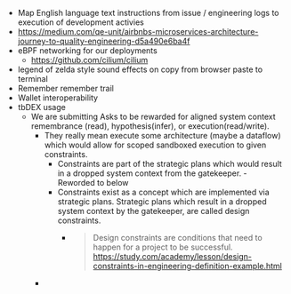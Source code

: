 - Map English language text instructions from issue / engineering logs to execution of development activies
- https://medium.com/qe-unit/airbnbs-microservices-architecture-journey-to-quality-engineering-d5a490e6ba4f
- eBPF networking for our deployments
  - https://github.com/cilium/cilium
- legend of zelda style sound effects on copy from browser paste to terminal
- Remember remember trail
- Wallet interoperability
- tbDEX usage
  - We are submitting Asks to be rewarded for aligned system context remembrance (read), hypothesis(infer), or execution(read/write).
    - They really mean execute some architecture (maybe a dataflow) which would allow for scoped sandboxed execution to given constraints.
      - Constraints are part of the strategic plans which would result in a dropped system context from the gatekeeper. - Reworded to below
      - Constraints exist as a concept which are implemented via strategic plans. Strategic plans which result in a dropped system context by the gatekeeper, are called design constraints.
        - > Design constraints are conditions that need to happen for a project to be successful.
          > https://study.com/academy/lesson/design-constraints-in-engineering-definition-example.html
    - 